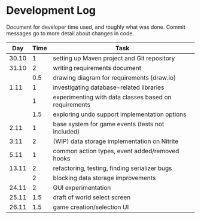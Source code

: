 # Development Log
Document for developer time used, and roughly what was done.
Commit messages go to more detail about changes in code.

| Day   | Time | Task |
| ----- | ---- | ---- |
| 30.10 | 1    | setting up Maven project and Git repository |
| 31.10 | 2    | writing requirements document |
|       | 0.5  | drawing diagram for requirements (draw.io) |
| 1.11  | 1    | investigating database-related libraries |
|       | 1    | experimenting with data classes based on requirements |
|       | 1.5  | exploring undo support implementation options |
| 2.11  | 1    | base system for game events (tests not included) |
| 3.11  | 2    | (WIP) data storage implementation on Nitrite |
| 5.11  | 1    | common action types, event added/removed hooks |
| 13.11 | 2    | refactoring, testing, finding serializer bugs |
|       | 2    | blocking data storage improvements |
| 24.11 | 2    | GUI experimentation |
| 25.11 | 1.5  | draft of world select screen |
| 26.11 | 1.5  | game creation/selection UI |